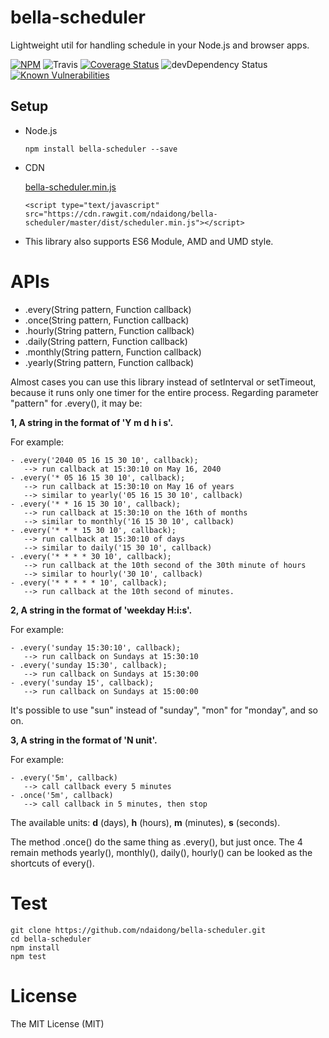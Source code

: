 bella-scheduler
========

Lightweight util for handling schedule in your Node.js and browser apps.

[![NPM](https://badge.fury.io/js/bella-scheduler.svg)](https://badge.fury.io/js/bella-scheduler) ![Travis](https://travis-ci.org/ndaidong/bella-scheduler.svg?branch=master)
[![Coverage Status](https://coveralls.io/repos/github/ndaidong/bella-scheduler/badge.svg?branch=master)](https://coveralls.io/github/ndaidong/bella-scheduler?branch=master)
![devDependency Status](https://david-dm.org/ndaidong/bella-scheduler.svg)
[![Known Vulnerabilities](https://snyk.io/test/npm/bella-scheduler/badge.svg)](https://snyk.io/test/npm/bella-scheduler)


## Setup

- Node.js

  ```
  npm install bella-scheduler --save
  ```

- CDN

  [bella-scheduler.min.js](https://cdn.rawgit.com/ndaidong/bella-scheduler/master/dist/scheduler.min.js)

  ```
  <script type="text/javascript" src="https://cdn.rawgit.com/ndaidong/bella-scheduler/master/dist/scheduler.min.js"></script>
  ```

- This library also supports ES6 Module, AMD and UMD style.


# APIs

 - .every(String pattern, Function callback)
 - .once(String pattern, Function callback)
 - .hourly(String pattern, Function callback)
 - .daily(String pattern, Function callback)
 - .monthly(String pattern, Function callback)
 - .yearly(String pattern, Function callback)


Almost cases you can use this library instead of setInterval or setTimeout, because it runs only one timer for the entire process. Regarding parameter "pattern" for .every(), it may be:

**1, A string in the format of 'Y m d h i s'.**

For example:

    - .every('2040 05 16 15 30 10', callback);
       --> run callback at 15:30:10 on May 16, 2040
    - .every('* 05 16 15 30 10', callback);
       --> run callback at 15:30:10 on May 16 of years
       --> similar to yearly('05 16 15 30 10', callback)
    - .every('* * 16 15 30 10', callback);
       --> run callback at 15:30:10 on the 16th of months
       --> similar to monthly('16 15 30 10', callback)
    - .every('* * * 15 30 10', callback);
       --> run callback at 15:30:10 of days
       --> similar to daily('15 30 10', callback)
    - .every('* * * * 30 10', callback);
       --> run callback at the 10th second of the 30th minute of hours
       --> similar to hourly('30 10', callback)
    - .every('* * * * * 10', callback);
       --> run callback at the 10th second of minutes.

**2, A string in the format of 'weekday H:i:s'.**

For example:

    - .every('sunday 15:30:10', callback);
       --> run callback on Sundays at 15:30:10
    - .every('sunday 15:30', callback);
       --> run callback on Sundays at 15:30:00
    - .every('sunday 15', callback);
       --> run callback on Sundays at 15:00:00

It's possible to use "sun" instead of "sunday", "mon" for "monday", and so on.

**3, A string in the format of 'N unit'.**

For example:

    - .every('5m', callback)
       --> call callback every 5 minutes
    - .once('5m', callback)
       --> call callback in 5 minutes, then stop

The available units: **d** (days), **h** (hours), **m** (minutes), **s** (seconds).

The method .once() do the same thing as .every(), but just once. The 4 remain methods yearly(), monthly(), daily(), hourly() can be looked as the shortcuts of every().


# Test

```
git clone https://github.com/ndaidong/bella-scheduler.git
cd bella-scheduler
npm install
npm test
```

# License

The MIT License (MIT)

